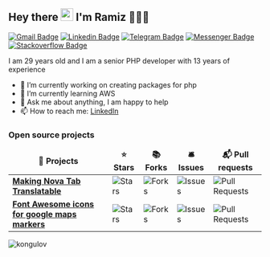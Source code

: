 ## Hey there <img src="https://media.giphy.com/media/hvRJCLFzcasrR4ia7z/giphy.gif" width="25px"> I'm Ramiz 👨🏻‍💻

[![Gmail Badge](https://img.shields.io/badge/-ramiz.kongulov@gmail.com-c14438?style=flat&logo=Gmail&logoColor=white)](mailto:ramiz.kongulov@gmail.com "Connect via Email")
[![Linkedin Badge](https://img.shields.io/badge/-Ramiz%20Kongulov-0072b1?style=flat&logo=Linkedin&logoColor=white)](https://www.linkedin.com/in/kongulov?locale=en_US "Connect on LinkedIn")
[![Telegram Badge](https://img.shields.io/badge/-@RamizKongulov-0088CC?style=flat&logo=Telegram&logoColor=white)](https://t.me/RamizKongulov "Contact on Telegram")
[![Messenger Badge](https://img.shields.io/badge/-Messenger-0078FF?style=flat&logo=Messenger&logoColor=white)](https://m.me/r.kongulov "Connect on Facebook")
[![Stackoverflow Badge](https://img.shields.io/badge/-Stackoverflow-0078FF?style=flat&logo=Stackoverflow&logoColor=white)](https://stackoverflow.com/users/8676838/ramiz-kongulov "Stackoverflow")

<!--[![Twitter Badge](https://img.shields.io/badge/-@samujjwaal-00acee?style=flat&logo=Twitter&logoColor=white)](https://twitter.com/intent/follow?screen_name=samujjwaal "Follow on Twitter")-->
I am 29 years old and I am a senior PHP developer with 13 years of experience

- 🔭 I’m currently working on creating packages for php
- 🌱 I’m currently learning AWS
- 💬 Ask me about anything, I am happy to help
- 📫 How to reach me: [LinkedIn](https://www.linkedin.com/in/kongulov)

<h3>Open source projects</h3>
<table>
  <thead align="center">
    <tr border: none;>
      <td><b>🎁 Projects</b></td>
      <td><b>⭐ Stars</b></td>
      <td><b>📚 Forks</b></td>
      <td><b>🛎 Issues</b></td>
      <td><b>📬 Pull requests</b></td>
    </tr>
  </thead>
  <tbody>
    <tr>
      <td><a href="https://github.com/kongulov/nova-tab-translatable"><b>Making Nova Tab Translatable</b></a></td>
      <td><img alt="Stars" src="https://img.shields.io/github/stars/kongulov/nova-tab-translatable?style=flat-square&labelColor=343b41"/></td>
      <td><img alt="Forks" src="https://img.shields.io/github/forks/kongulov/nova-tab-translatable?style=flat-square&labelColor=343b41"/></td>
      <td><img alt="Issues" src="https://img.shields.io/github/issues/kongulov/nova-tab-translatable?style=flat-square&labelColor=343b41"/></td>
      <td><img alt="Pull Requests" src="https://img.shields.io/github/issues-pr/kongulov/nova-tab-translatable?style=flat-square&labelColor=343b41"/></td>
    </tr>
	  <tr>
      <td><a href="https://github.com/kongulov/Font-Awesome-icons-for-google-maps"><b>Font Awesome icons for google maps markers</b></a></td>
      <td><img alt="Stars" src="https://img.shields.io/github/stars/kongulov/Font-Awesome-icons-for-google-maps?style=flat-square&labelColor=343b41"/></td>
      <td><img alt="Forks" src="https://img.shields.io/github/forks/kongulov/Font-Awesome-icons-for-google-maps?style=flat-square&labelColor=343b41"/></td>
      <td><img alt="Issues" src="https://img.shields.io/github/issues/kongulov/Font-Awesome-icons-for-google-maps?style=flat-square&labelColor=343b41"/></td>
      <td><img alt="Pull Requests" src="https://img.shields.io/github/issues-pr/kongulov/Font-Awesome-icons-for-google-maps?style=flat-square&labelColor=343b41"/></td>
    </tr>
  </tbody>
</table>


<img src="https://github-readme-stats.vercel.app/api?username=kongulov&show_icons=true&theme=gotham" alt="kongulov" />
